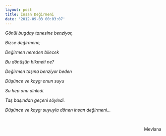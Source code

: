 ```yaml
---
layout: post
title: İnsan Değirmeni
date: '2012-09-03 00:03:07'
---
```


<p><em>Gönül bugday tanesine benziyor,</em></p><p><em>Bizse değirmene,</em></p><p><em>Değirmen nereden bilecek </em></p><p><em>Bu dönüşün hikmeti ne?</em></p><p><em>Değirmen taşına benziyor beden</em></p><p><em>Düşünce ve kaygı onun suyu</em></p><p><em>Su hep onu dinledi.</em></p><p><em>Taş başından geçeni söyledi.</em></p><p><em>Düşünce ve kaygı suyuyla dönen insan değirmeni...</em></p><p>&nbsp;</p><p style="text-align: right;">Mevlana</p>